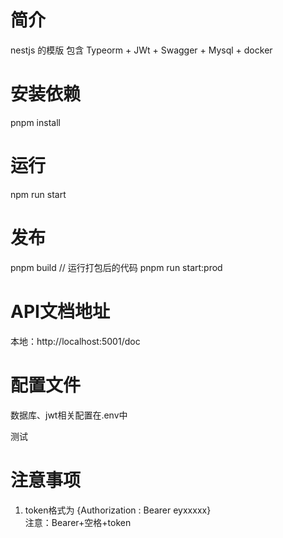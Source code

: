 # 简介
nestjs 的模版
包含 Typeorm + JWt + Swagger + Mysql + docker

# 安装依赖
pnpm install

# 运行
npm run start 

# 发布
pnpm build
// 运行打包后的代码
pnpm run start:prod

# API文档地址
本地：http://localhost:5001/doc

# 配置文件
数据库、jwt相关配置在.env中

测试

# 注意事项
1. token格式为  {Authorization : Bearer eyxxxxx}     
   注意：Bearer+空格+token